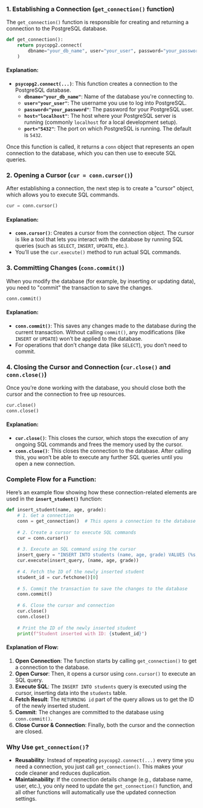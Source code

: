 

### 1. **Establishing a Connection (`get_connection()` function)**

The `get_connection()` function is responsible for creating and returning a connection to the PostgreSQL database.

```python
def get_connection():
    return psycopg2.connect(
        dbname="your_db_name", user="your_user", password="your_password", host="localhost", port="5432"
    )
```

#### Explanation:
- **`psycopg2.connect(...)`**: This function creates a connection to the PostgreSQL database.
  - **`dbname="your_db_name"`**: Name of the database you're connecting to.
  - **`user="your_user"`**: The username you use to log into PostgreSQL.
  - **`password="your_password"`**: The password for your PostgreSQL user.
  - **`host="localhost"`**: The host where your PostgreSQL server is running (commonly `localhost` for a local development setup).
  - **`port="5432"`**: The port on which PostgreSQL is running. The default is `5432`.

Once this function is called, it returns a `conn` object that represents an open connection to the database, which you can then use to execute SQL queries.

### 2. **Opening a Cursor (`cur = conn.cursor()`)**

After establishing a connection, the next step is to create a "cursor" object, which allows you to execute SQL commands.

```python
cur = conn.cursor()
```

#### Explanation:
- **`conn.cursor()`**: Creates a cursor from the connection object. The cursor is like a tool that lets you interact with the database by running SQL queries (such as `SELECT`, `INSERT`, `UPDATE`, etc.).
- You’ll use the `cur.execute()` method to run actual SQL commands.

### 3. **Committing Changes (`conn.commit()`)**

When you modify the database (for example, by inserting or updating data), you need to "commit" the transaction to save the changes.

```python
conn.commit()
```

#### Explanation:
- **`conn.commit()`**: This saves any changes made to the database during the current transaction. Without calling `commit()`, any modifications (like `INSERT` or `UPDATE`) won’t be applied to the database.
- For operations that don’t change data (like `SELECT`), you don’t need to commit.

### 4. **Closing the Cursor and Connection (`cur.close()` and `conn.close()`)**

Once you’re done working with the database, you should close both the cursor and the connection to free up resources.

```python
cur.close()
conn.close()
```

#### Explanation:
- **`cur.close()`**: This closes the cursor, which stops the execution of any ongoing SQL commands and frees the memory used by the cursor.
- **`conn.close()`**: This closes the connection to the database. After calling this, you won’t be able to execute any further SQL queries until you open a new connection.

### Complete Flow for a Function:

Here’s an example flow showing how these connection-related elements are used in the **`insert_student()`** function:

```python
def insert_student(name, age, grade):
    # 1. Get a connection
    conn = get_connection()  # This opens a connection to the database
    
    # 2. Create a cursor to execute SQL commands
    cur = conn.cursor()
    
    # 3. Execute an SQL command using the cursor
    insert_query = "INSERT INTO students (name, age, grade) VALUES (%s, %s, %s) RETURNING id;"
    cur.execute(insert_query, (name, age, grade))
    
    # 4. Fetch the ID of the newly inserted student
    student_id = cur.fetchone()[0]
    
    # 5. Commit the transaction to save the changes to the database
    conn.commit()
    
    # 6. Close the cursor and connection
    cur.close()
    conn.close()
    
    # Print the ID of the newly inserted student
    print(f"Student inserted with ID: {student_id}")
```

#### Explanation of Flow:
1. **Open Connection**: The function starts by calling `get_connection()` to get a connection to the database.
2. **Open Cursor**: Then, it opens a cursor using `conn.cursor()` to execute an SQL query.
3. **Execute SQL**: The `INSERT INTO students` query is executed using the cursor, inserting data into the `students` table.
4. **Fetch Result**: The `RETURNING id` part of the query allows us to get the ID of the newly inserted student.
5. **Commit**: The changes are committed to the database using `conn.commit()`.
6. **Close Cursor & Connection**: Finally, both the cursor and the connection are closed.

### Why Use `get_connection()`?

- **Reusability**: Instead of repeating `psycopg2.connect(...)` every time you need a connection, you just call `get_connection()`. This makes your code cleaner and reduces duplication.
- **Maintainability**: If the connection details change (e.g., database name, user, etc.), you only need to update the `get_connection()` function, and all other functions will automatically use the updated connection settings.
